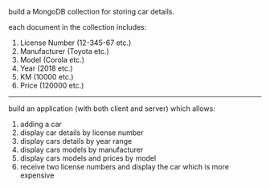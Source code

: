<p>build a MongoDB collection for storing car details.</p>
<p>each document in the collection includes:
<ol>
<li>License Number (12-345-67 etc.)</li>
<li>Manufacturer (Toyota etc.)</li>
<li>Model (Corola etc.)</li>
<li>Year (2018 etc.)</li>
<li>KM (10000 etc.)</li>
<li>Price (120000 etc.)</li>
</ol>
</p>
<hr />
<p>build an application (with both client and server) which allows:
<ol>
<li>adding a car</li>
<li>display car details by license number</li>
<li>display cars details by year range</li>
<li>display cars models by manufacturer</li>
<li>display cars models and prices by model</li>
<li>receive two license numbers and display the car which is more expensive</li>
</ol>
</p>
